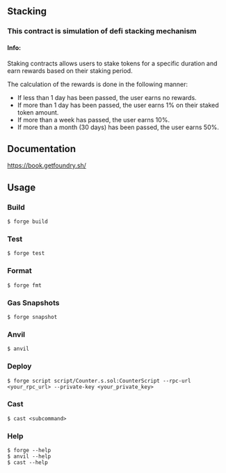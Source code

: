 ## Stacking

### This contract is simulation of defi stacking mechanism

#### Info:

Staking contracts allows users to stake tokens for a specific duration and earn rewards based on their staking period.

The calculation of the rewards is done in the following manner:

- If less than 1 day has been passed, the user earns no rewards.
- If more than 1 day has been passed, the user earns 1% on their staked token amount.
- If more than a week has passed, the user earns 10%.
- If more than a month (30 days) has been passed, the user earns 50%.

## Documentation

https://book.getfoundry.sh/

## Usage

### Build

```shell
$ forge build
```

### Test

```shell
$ forge test
```

### Format

```shell
$ forge fmt
```

### Gas Snapshots

```shell
$ forge snapshot
```

### Anvil

```shell
$ anvil
```

### Deploy

```shell
$ forge script script/Counter.s.sol:CounterScript --rpc-url <your_rpc_url> --private-key <your_private_key>
```

### Cast

```shell
$ cast <subcommand>
```

### Help

```shell
$ forge --help
$ anvil --help
$ cast --help
```
